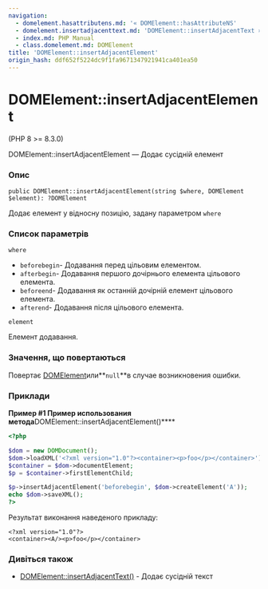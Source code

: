 ```yaml
---
navigation:
  - domelement.hasattributens.md: '« DOMElement::hasAttributeNS'
  - domelement.insertadjacenttext.md: 'DOMElement::insertAdjacentText »'
  - index.md: PHP Manual
  - class.domelement.md: DOMElement
title: 'DOMElement::insertAdjacentElement'
origin_hash: ddf652f5224dc9f1fa9671347921941ca401ea50
---
```

# DOMElement::insertAdjacentElement

(PHP 8 >= 8.3.0)

DOMElement::insertAdjacentElement — Додає сусідній елемент

### Опис

```methodsynopsis
public DOMElement::insertAdjacentElement(string $where, DOMElement $element): ?DOMElement
```

Додає елемент у відносну позицію, задану параметром `where`

### Список параметрів

`where`

-   `beforebegin`\- Додавання перед цільовим елементом.
-   `afterbegin`\- Додавання першого дочірнього елемента цільового елемента.
-   `beforeend`\- Додавання як останній дочірній елемент цільового елемента.
-   `afterend`\- Додавання після цільового елемента.

`element`

Елемент додавання.

### Значення, що повертаються

Повертає [DOMElement](class.domelement.md)или\*\*`null`\*\*в случае возникновения ошибки.

### Приклади

**Пример #1 Пример использования метода**DOMElement::insertAdjacentElement()\*\*\*\*

```php
<?php

$dom = new DOMDocument();
$dom->loadXML('<?xml version="1.0"?><container><p>foo</p></container>');
$container = $dom->documentElement;
$p = $container->firstElementChild;

$p->insertAdjacentElement('beforebegin', $dom->createElement('A'));
echo $dom->saveXML();
?>
```

Результат виконання наведеного прикладу:

```
<?xml version="1.0"?>
<container><A/><p>foo</p></container>
```

### Дивіться також

-   [DOMElement::insertAdjacentText()](domelement.insertadjacenttext.md) \- Додає сусідній текст
